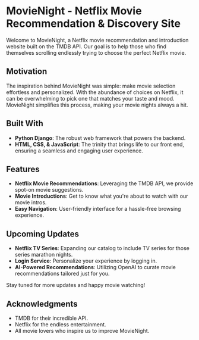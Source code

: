 # MovieNight - Netflix Movie Recommendation & Discovery Site

Welcome to MovieNight, a Netflix movie recommendation and introduction website built on the TMDB API. Our goal is to help those who find themselves scrolling endlessly trying to choose the perfect Netflix movie.

## Motivation
The inspiration behind MovieNight was simple: make movie selection effortless and personalized. With the abundance of choices on Netflix, it can be overwhelming to pick one that matches your taste and mood. MovieNight simplifies this process, making your movie nights always a hit.

## Built With
- **Python Django**: The robust web framework that powers the backend.
- **HTML, CSS, & JavaScript**: The trinity that brings life to our front end, ensuring a seamless and engaging user experience.

## Features
- **Netflix Movie Recommendations**: Leveraging the TMDB API, we provide spot-on movie suggestions.
- **Movie Introductions**: Get to know what you're about to watch with our movie intros.
- **Easy Navigation**: User-friendly interface for a hassle-free browsing experience.

## Upcoming Updates
- **Netflix TV Series**: Expanding our catalog to include TV series for those series marathon nights.
- **Login Service**: Personalize your experience by logging in.
- **AI-Powered Recommendations**: Utilizing OpenAI to curate movie recommendations tailored just for you.

Stay tuned for more updates and happy movie watching!

## Acknowledgments
- TMDB for their incredible API.
- Netflix for the endless entertainment.
- All movie lovers who inspire us to improve MovieNight.

